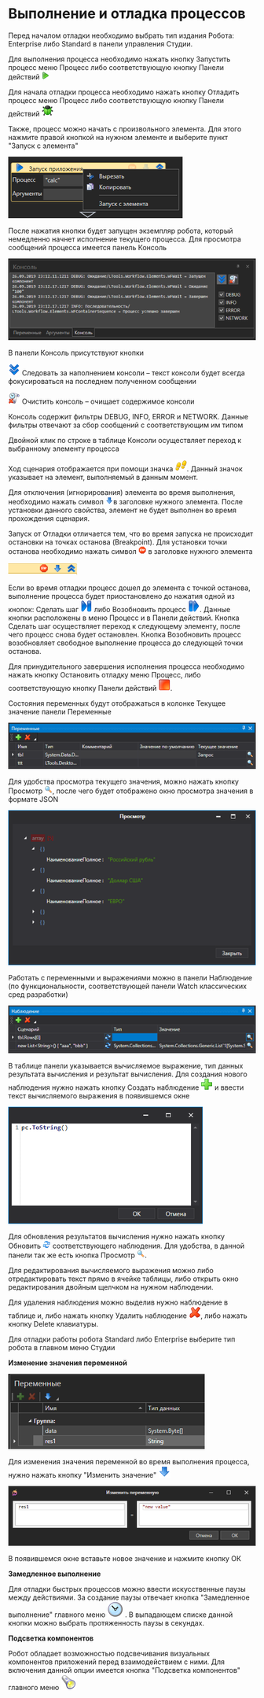 # Выполнение и отладка процессов

Перед началом отладки необходимо выбрать тип издания Робота: Enterprise либо Standard в панели управления Студии.

Для выполнения процесса необходимо нажать кнопку Запустить процесс меню Процесс либо соответствующую кнопку Панели действий ![](<../../../.gitbook/assets/0 (182).png>)

Для начала отладки процесса необходимо нажать кнопку Отладить процесс меню Процесс либо соответствующую кнопку Панели действий ![](<../../../.gitbook/assets/1 (126).png>)

Также, процесс можно начать с произвольного элемента. Для этого нажмите правой кнопкой на нужном элементе и выберите пункт "Запуск с элемента"

![](<../../../.gitbook/assets/image (877).png>)

После нажатия кнопки будет запущен экземпляр робота, который немедленно начнет исполнение текущего процесса. Для просмотра сообщений процесса имеется панель Консоль

![](<../../../.gitbook/assets/2 (8).png>)

В панели Консоль присутствуют кнопки

![](<../../../.gitbook/assets/3 (10).png>) Следовать за наполнением консоли – текст консоли будет всегда фокусироваться на последнем полученном сообщении

![](<../../../.gitbook/assets/4 (8).png>) Очистить консоль – очищает содержимое консоли

Консоль содержит фильтры DEBUG, INFO, ERROR и NETWORK. Данные фильтры отвечают за сбор сообщений с соответствующим им типом

Двойной клик по строке в таблице Консоли осуществляет переход к выбранному элементу процесса

Ход сценария отображается при помощи значка ![](<../../../.gitbook/assets/5 (1).png>). Данный значок указывает на элемент, выполняемый в данным момент.

Для отключения (игнорирования) элемента во время выполнения, необходимо нажать символ ![](../../../.gitbook/assets/ignore.png)в заголовке нужного элемента. После установки данного свойства, элемент не будет выполнен во время прохождения сценария.

Запуск от Отладки отличается тем, что во время запуска не происходит остановки на точках останова (Breakpoint). Для установки точки останова необходимо нажать символ ![](<../../../.gitbook/assets/6 (1).png>) в заголовке нужного элемента

![](../../../.gitbook/assets/001.png)

Если во время отладки процесс дошел до элемента с точкой останова, выполнение процесса будет приостановлено до нажатия одной из кнопок: Сделать шаг ![](<../../../.gitbook/assets/9 (4).png>) либо Возобновить процесс ![](../../../.gitbook/assets/10.png). Данные кнопки расположены в меню Процесс и в Панели действий. Кнопка Сделать шаг осуществляет переход к следующему элементу, после чего процесс снова будет остановлен. Кнопка Возобновить процесс возобновляет свободное выполнение процесса до следующей точки останова.

Для принудительного завершения исполнения процесса необходимо нажать кнопку Остановить отладку меню Процесс, либо соответствующую кнопку Панели действий ![](<../../../.gitbook/assets/11 (2).png>).

Состояния переменных будут отображаться в колонке Текущее значение панели Переменные

![](<../../../.gitbook/assets/001 (4).png>)

Для удобства просмотра текущего значения, можно нажать кнопку Просмотр ![](../../../.gitbook/assets/ViewVariable.png), после чего будет отображено окно просмотра значения в формате JSON

![](<../../../.gitbook/assets/001 (6).png>)

Работать с переменными и выражениями можно в панели Наблюдение (по функциональности, соответствующей панели Watch классических сред разработки)

![](<../../../.gitbook/assets/001 (18).png>)

В таблице панели указывается вычисляемое выражение, тип данных результата вычисления и результат вычисления. Для создания нового наблюдения нужно нажать кнопку Создать наблюдение ![](../../../.gitbook/assets/AddVariable.png) и ввести текст вычисляемого выражения в появившемся окне

![](../../../.gitbook/assets/15.png)

Для обновления результатов вычисления нужно нажать кнопку Обновить ![](../../../.gitbook/assets/RefreshWatch.png) соответствующего наблюдения. Для удобства, в данной панели так же есть кнопка Просмотр ![](../../../.gitbook/assets/ViewVariable.png).

Для редактирования вычисляемого выражения можно либо отредактировать текст прямо в ячейке таблицы, либо открыть окно редактирования двойным щелчком на нужном наблюдении.

Для удаления наблюдения можно выделив нужно наблюдение в таблице и, либо нажать кнопку Удалить наблюдение ![](../../../.gitbook/assets/DeleteVariable.png), либо нажать кнопку Delete клавиатуры.

Для отладки работы робота Standard либо Enterprise выберите тип робота в главном меню Студии

**Изменение значения переменной**

![](<../../../.gitbook/assets/image (607).png>)

Для изменения значения переменной во время выполнения процесса, нужно нажать кнопку "Изменить значение" ![](../../../.gitbook/assets/ChangeVariable.png)

![](<../../../.gitbook/assets/image (454).png>)

В появившемся окне вставьте новое значение и нажмите кнопку ОК

**Замедленное выполнение**

Для отладки быстрых процессов можно ввести искусственные паузы между действиями. За создание паузы отвечает кнопка "Замедленное выполнение" главного меню <img src="../../../.gitbook/assets/SlowStepOff.png" alt="" data-size="line"> . В выпадающем списке данной кнопки можно выбрать протяженность паузы в секундах.

**Подсветка компонентов**

Робот обладает возможностью подсвечивания визуальных компонентов приложений перед взаимодействием с ними. Для включения данной опции имеется кнопка "Подсветка компонентов" главного меню <img src="../../../.gitbook/assets/btnHighlight32.png" alt="" data-size="line">&#x20;
